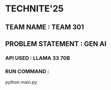 # TECHNITE'25

## TEAM NAME : TEAM 301
## PROBLEM STATEMENT : GEN AI

### API USED : LLAMA 33 70B

### RUN COMMAND :
  python main.py
